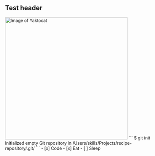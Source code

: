 <h2>Test header</h2>
<img alt="Image of Yaktocat" src=https://octodex.github.com/images/hula_loop_octodex03.gif width=400>
```
$ git init
Initialized empty Git repository in /Users/skills/Projects/recipe-repository/.git/
```
- [x] Code
- [x] Eat
- [ ] Sleep